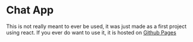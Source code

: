 # Chat App
This is not really meant to ever be used, it was just made as a first project using react. If you ever do want to use it, it is hosted on [Github Pages](https://lavalleeale.github.io/chatapp/)